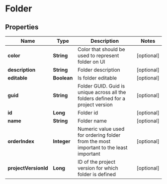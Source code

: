 
# Folder

## Properties
Name | Type | Description | Notes
------------ | ------------- | ------------- | -------------
**color** | **String** | Color that should be used to represent folder on UI |  [optional]
**description** | **String** | Folder description |  [optional]
**editable** | **Boolean** | Is folder editable |  [optional]
**guid** | **String** | Folder GUID. Guid is unique across all the folders defined for a project version |  [optional]
**id** | **Long** | Folder id |  [optional]
**name** | **String** | Folder name |  [optional]
**orderIndex** | **Integer** | Numeric value used for ordering folder from the most important to the least important |  [optional]
**projectVersionId** | **Long** | ID of the project version for which folder is defined |  [optional]



